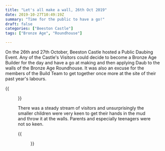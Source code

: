 ```yaml
---
title: "Let's all make a wall, 26th Oct 2019"
date: 2019-10-27T10:49:19Z
summary: "Time for the public to have a go!"
draft: false
categories: ["Beeston Castle"]
tags: ["Bronze Age", "Roundhouse"]

---
```

On the 26th and 27th October, Beeston Castle hosted a Public Daubing Event. Any of the 
Castle's Visitors could decide to become a Bronze Age Builder for the day and 
have a go at making and then applying Daub to the walls of the Bronze Age
Roundhouse. It was also an excuse for the members of the Build Team to get 
together once more at the site of their past year's labours.

{{<figure src="../family-daubing.jpg" caption="Family Fun daubing the wall.">}}

There was a steady stream of visitors and unsurprisingly the smaller children were very keen
to get their hands in the mud and throw it at the walls. Parents and especially teenagers 
were not so keen.

{{<figure src="../the-finished-house.jpg" caption="And just because I like looking at, the finished house once again :)">}}